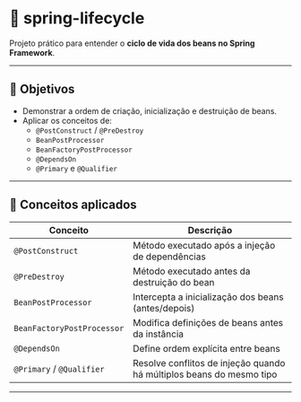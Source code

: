 # 🔄 spring-lifecycle

Projeto prático para entender o **ciclo de vida dos beans no Spring Framework**.

---

## 🎯 Objetivos

- Demonstrar a ordem de criação, inicialização e destruição de beans.
- Aplicar os conceitos de:
  - `@PostConstruct` / `@PreDestroy`
  - `BeanPostProcessor`
  - `BeanFactoryPostProcessor`
  - `@DependsOn`
  - `@Primary` e `@Qualifier`

---

## 🧠 Conceitos aplicados

| Conceito                    | Descrição                                                                 |
|----------------------------|---------------------------------------------------------------------------|
| `@PostConstruct`           | Método executado após a injeção de dependências                           |
| `@PreDestroy`              | Método executado antes da destruição do bean                              |
| `BeanPostProcessor`        | Intercepta a inicialização dos beans (antes/depois)                       |
| `BeanFactoryPostProcessor` | Modifica definições de beans antes da instância                           |
| `@DependsOn`               | Define ordem explícita entre beans                                        |
| `@Primary` / `@Qualifier`  | Resolve conflitos de injeção quando há múltiplos beans do mesmo tipo       |

---

